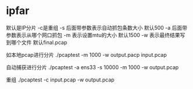 # ipfar
默认是IP分片
-c是重组
-s 后面带参数表示自动抓包条数大小 默认500
-a 后面带参数表示从哪个网口抓包 
-m 表示设置mtu的大小   默认1500
-w 表示最终结果写到哪个文件 默认final.pcap

如本地pcap进行分片
./pcaptest -m 1000 -w output.pacp  input.pcap

自动捕获进行分片
./pcaptest -a ens33 -s 10000 -m 1000 -w output.pcap

重组
./pcaptest -c input.pcap -w output.pcap
